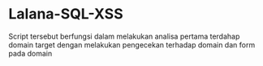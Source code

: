 # Lalana-SQL-XSS
Script tersebut berfungsi dalam melakukan analisa pertama terdahap domain target dengan melakukan pengecekan terhadap domain dan form pada domain
